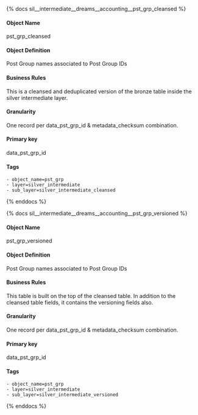 {% docs sil__intermediate__dreams__accounting__pst_grp_cleansed %}

#### Object Name
pst_grp_cleansed

#### Object Definition
Post Group names associated to Post Group IDs

#### Business Rules
This is a cleansed and deduplicated version of the bronze table inside the silver intermediate layer.

#### Granularity
One record per data_pst_grp_id & metadata_checksum combination.

#### Primary key
data_pst_grp_id

#### Tags
    - object_name=pst_grp
    - layer=silver_intermediate
    - sub_layer=silver_intermediate_cleansed

{% enddocs %}

{% docs sil__intermediate__dreams__accounting__pst_grp_versioned %}

#### Object Name
pst_grp_versioned

#### Object Definition
Post Group names associated to Post Group IDs

#### Business Rules
This table is built on the top of the cleansed table. In addition to the cleansed table fields, it contains the versioning fields also.

#### Granularity
One record per data_pst_grp_id & metadata_checksum combination.

#### Primary key
data_pst_grp_id

#### Tags
    - object_name=pst_grp
    - layer=silver_intermediate
    - sub_layer=silver_intermediate_versioned

{% enddocs %}